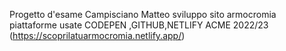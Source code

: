 Progetto d'esame Campisciano Matteo 
sviluppo sito armocromia 
piattaforme usate CODEPEN ,GITHUB,NETLIFY
ACME 2022/23
(https://scoprilatuarmocromia.netlify.app/)
